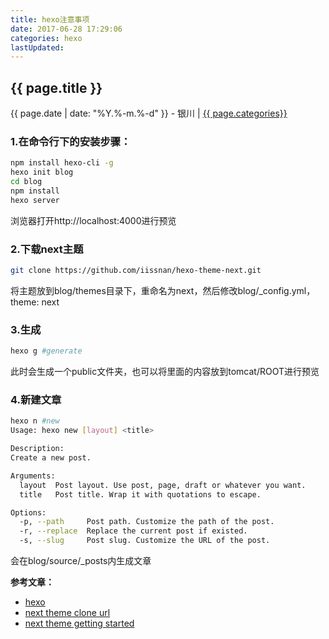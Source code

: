 ```yaml
---
title: hexo注意事项
date: 2017-06-28 17:29:06
categories: hexo
lastUpdated: 
---
```


## {{ page.title }}

{{ page.date | date: "%Y.%-m.%-d" }} - 银川 | <a href="/archive#{{ page.categories }}">{{ page.categories}}</a>

### 1.在命令行下的安装步骤：

``` bash
npm install hexo-cli -g
hexo init blog
cd blog
npm install
hexo server
```

浏览器打开http://localhost:4000进行预览

### 2.下载next主题

``` bash
git clone https://github.com/iissnan/hexo-theme-next.git
```

将主题放到blog/themes目录下，重命名为next，然后修改blog/_config.yml，theme: next

### 3.生成

``` bash
hexo g #generate  
```

此时会生成一个public文件夹，也可以将里面的内容放到tomcat/ROOT进行预览

### 4.新建文章

``` bash
hexo n #new  
Usage: hexo new [layout] <title>

Description:
Create a new post.

Arguments:
  layout  Post layout. Use post, page, draft or whatever you want.
  title   Post title. Wrap it with quotations to escape.

Options:
  -p, --path     Post path. Customize the path of the post.
  -r, --replace  Replace the current post if existed.
  -s, --slug     Post slug. Customize the URL of the post.  
```

会在blog/source/_posts内生成文章

**参考文章：**

* [hexo][1]
* [next theme clone url][2]
* [next theme getting started][3]


[1]: https://hexo.io/
[2]: https://github.com/iissnan/hexo-theme-next
[3]: http://theme-next.iissnan.com/getting-started.html